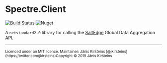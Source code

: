 # Spectre.Client

[![Build Status](https://dev.azure.com/jkirsteins/Spectre.Client/_apis/build/status/kirsis.Spectre.Client?branchName=master)](https://dev.azure.com/jkirsteins/Spectre.Client/_build/latest?definitionId=1&branchName=master)&nbsp;![Nuget](https://img.shields.io/nuget/v/Spectre.Client?color=blue&style=flat)

A <code>netstandard2.0</code> library for calling the <a href="https://www.saltedge.com/products/spectre">SaltEdge</a> Global Data Aggregation API.

<hr/>

<small>
Licenced under an MIT licence. Maintainer: Jānis Kiršteins [@jkirsteins](https://twitter.com/jkirsteins)</

Copyright &copy; 2019 Jānis Kiršteins
</small>

